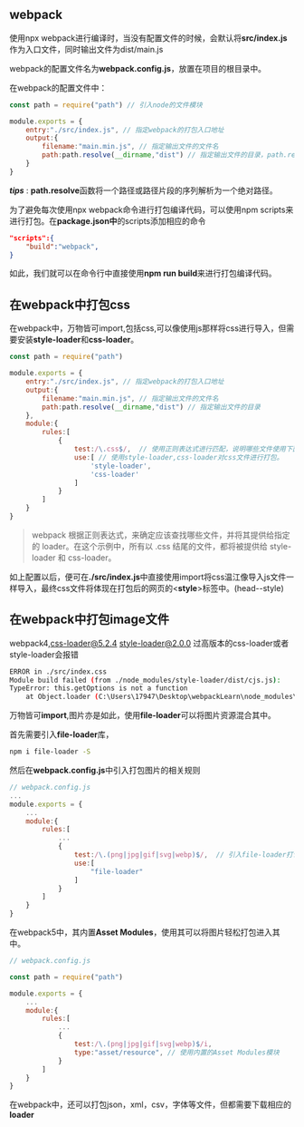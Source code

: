 ## webpack

使用npx webpack进行编译时，当没有配置文件的时候，会默认将**src/index.js**作为入口文件，同时输出文件为dist/main.js

webpack的配置文件名为**webpack.config.js**，放置在项目的根目录中。

在webpack的配置文件中：

```javascript
const path = require("path") // 引入node的文件模块

module.exports = {
    entry:"./src/index.js", // 指定webpack的打包入口地址
    output:{
        filename:"main.min.js", // 指定输出文件的文件名
        path:path.resolve(__dirname,"dist") // 指定输出文件的目录，path.resolve
    }
}

```

***tips*** : **path.resolve**函数将一个路径或路径片段的序列解析为一个绝对路径。

为了避免每次使用npx webpack命令进行打包编译代码，可以使用npm scripts来进行打包。在**package.json中**的scripts添加相应的命令
```json
"scripts":{
    "build":"webpack",
}
```
如此，我们就可以在命令行中直接使用**npm run build**来进行打包编译代码。

## 在webpack中打包css

在webpack中，万物皆可import,包括css,可以像使用js那样将css进行导入，但需要安装**style-loader**和**css-loader**。

```javascript
const path = require("path")

module.exports = {
    entry:"./src/index.js", // 指定webpack的打包入口地址
    output:{
        filename:"main.min.js", // 指定输出文件的文件名
        path:path.resolve(__dirname,"dist") // 指定输出文件的目录
    },
    module:{
        rules:[
            {
                test:/\.css$/,  // 使用正则表达式进行匹配，说明哪些文件使用下面的规则
                use:[ // 使用style-loader,css-loader对css文件进行打包。
                    'style-loader',
                    'css-loader'
                ]
            }
        ]
    }
}
```
> webpack 根据正则表达式，来确定应该查找哪些文件，并将其提供给指定的 loader。在这个示例中，所有以 .css 结尾的文件，都将被提供给 style-loader 和 css-loader。


如上配置以后，便可在<b>./src/index.js</b>中直接使用import将css温江像导入js文件一样导入，最终css文件将体现在打包后的网页的&lt;**style**&gt;标签中。(head--style)

## 在webpack中打包image文件

webpack4,css-loader@5.2.4 style-loader@2.0.0
过高版本的css-loader或者style-loader会报错
```bash
ERROR in ./src/index.css
Module build failed (from ./node_modules/style-loader/dist/cjs.js):
TypeError: this.getOptions is not a function
    at Object.loader (C:\Users\17947\Desktop\webpackLearn\node_modules\style-loader\dist\index.js:19:24)
```

万物皆可**import**,图片亦是如此，使用**file-loader**可以将图片资源混合其中。

首先需要引入**file-loader**库，
```bash
npm i file-loader -S
```

然后在**webpack.config.js**中引入打包图片的相关规则

```javascript
// webpack.config.js
...
module.exports = {
    ...
    module:{
        rules:[
            ...
            {
                test:/\.(png|jpg|gif|svg|webp)$/,  // 引入file-loader打包规则，使其对图片资源进行打包。
                use:[
                    "file-loader"
                ]
            }
        ]
    }
}

```

在webpack5中，其内置**Asset Modules**，使用其可以将图片轻松打包进入其中。
```javascript
// webpack.config.js 

const path = require("path")

module.exports = {
    ...
    module:{
        rules:[
            ...
            {
                test:/\.(png|jpg|gif|svg|webp)$/i,
                type:"asset/resource", // 使用内置的Asset Modules模块
            }
        ]
    }
}

```


在webpack中，还可以打包json，xml，csv，字体等文件，但都需要下载相应的**loader**
